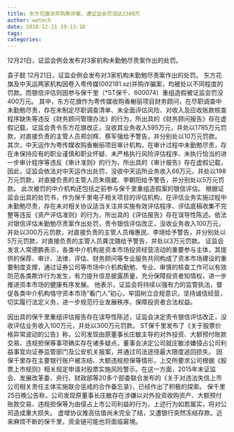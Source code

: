 ```yaml
---
title: 东方花旗涉并购欺诈案，遭证监会罚没达2380万
author: wetech
date: 2018-12-21 19:13:18
tags: 
categories: 
---
```

12月21日，证监会例会发布对3家机构未勤勉尽责案作出的处罚。
<!-- more -->
袁子懿
12月21日，证监会例会发布对3家机构未勤勉尽责案作出的处罚。
东方花旗及中天运两家机构因卷入粤传媒(002181.sz)并购诈骗案，均被处以不同程度的罚款。而银信评估则因参与保千里（*ST保千、600074）重组造假被证监会罚没400万元。
其中，东方花旗作为粤传媒收购香榭丽项目财务顾问，在尽职调查中未勤勉尽责，存在未制定尽职调查清单、未全面评估风险、对收入及应收账款核查程序缺失等违反《财务顾问管理办法》的行为，所出具的《财务顾问报告》存在虚假记载，证监会责令东方花旗改正，没收其业务收入595万元，并处以1785万元罚款，对直接负责的主管人员郑剑辉、蔡军强给予警告，并分别处以10万元罚款。
其次，中天运作为粤传媒收购香榭丽项目审计机构，在审计过程中未勤勉尽责，存在未保持应有的职业谨慎和职业怀疑、未严格执行风险评估程序、未执行恰当的进一步审计程序等违反《审计准则》的行为，所出具的《审计报告》存在虚假记载，因此，证监会依法对中天运作出处罚，没收中天运所业务收入66万元，并处以198万元罚款，对直接负责的主管人员朱晓崴、李朝阳给予警告，并分别处以5万元罚款。
此次被罚的中介机构还包括之前参与保千里重组造假案的银信评估。
根据证监会出具的处罚书，作为保千里电子相关项目的评估机构，在评估业务实施过程中未勤勉尽责，存在未对相关协议适当关注并实施有效评估程序、评估底稿收集不完整等违反《资产评估准则》的行为，所出具的《评估报告》存在误导性陈述。依法对银信评估未勤勉尽责案作出处罚，责令银信评估改正，没收业务收入100万元，并处以300万元罚款，对直接负责的主管人员梅惠民、李琦给予警告，并分别处以5万元罚款，对直接负责的主管人员龚沈璐给予警告，并处以3万元罚款。
证监会发言人常德鹏表示，各类中介机构是资本市场投资经营活动的重要参与主体，其提供的保荐、审计、法律、评估、财务顾问等专业服务共同构成了资本市场建设的重要制度支撑，通过证券公司等市场中介机构勤勉、专业、审慎的核查工作可以有效防范各类欺诈行为发生，有力提升信息披露质量，充分保障投资者知情权，进一步推进资本市场的健康有序发展。
他表示，证监会将持续以强有力的监管执法，督促各类中介机构恪守资本市场“看门人”初心，牢固树立合规意识，坚持诚信经营，切实履行法定义务，进一步规范行业发展秩序，保障投资者合法权益。
 
 
因出具的保千里重组评估报告存在误导性陈述，证监会决定责令银信评估改正，没收评估业务收入100万元，并处以300万元罚款。
ST保千里发布了《关于股票价格异常波动的公告》称，公司发现由原董事长庄敏主导的对外投资、大额预付账款交易、违规担保等事项确实存在诸多疑点，董事会决定公司就庄敏涉嫌侵占公司利益事宜向证券监管部门及公安机关报案，并通过司法途径最大限度追回损失。
因保千里存在主要银行账户被冻结、大额违规担保等情形，上交所要求公司根据《股票上市规则》相关规定申请对股票实施风险警示。在这一方面，2015年末证监会、发展改革委、央行、财政部等20多个部委联合发布的《关于对违法失信上市公司相关责任主体实施联合惩戒的合作备忘录》，已经作出了积极的探索。
保千里25日晚公告称，公司发现原董事长庄敏存在涉嫌以对外投资收购资产、大额预付账款交易、违规担保等为由侵占上市公司利益的行为，上述行为如若属实，将对公司造成重大损失。
虚增协议推高估值尚未完全了结，又遭银行突然冻结存款。近来麻烦不断的保千里，资金链可能也将面临窘境。
